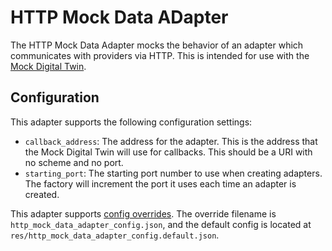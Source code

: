 # HTTP Mock Data ADapter

The HTTP Mock Data Adapter mocks the behavior of an adapter which communicates with providers via HTTP. This is intended for use with the [Mock Digital Twin](../../../mocks/mock_digital_twin/).

## Configuration

This adapter supports the following configuration settings:

- `callback_address`: The address for the adapter. This is the address that the Mock Digital Twin will use for callbacks. This should be a URI with no scheme and no port.
- `starting_port`: The starting port number to use when creating adapters. The factory will increment the port it uses each time an adapter is created.

This adapter supports [config overrides](../../../docs/config-overrides.md). The override filename is `http_mock_data_adapter_config.json`, and the default config is located at `res/http_mock_data_adapter_config.default.json`.
